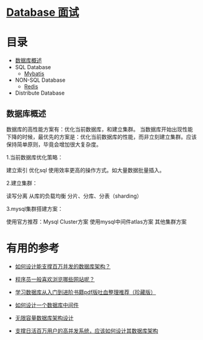 # [Database 面试](https://github.com/stevenli91748/Database/blob/master/Interview.md)


# 目录
* [数据库概述](#数据库概述)
* SQL Database
  * [Mybatis](https://github.com/stevenli91748/Database/blob/master/Mybatis/README.md)
* NON-SQL Database
  * [Redis](https://github.com/stevenli91748/Distributed-System/blob/master/Types%20of%20system/Redis/README.md)
* Distribute Database

## 数据库概述

数据库的高性能方案有：优化当前数据库，和建立集群。
当数据库开始出现性能下降的时候，最优先的方案是：优化当前数据库的性能，而非立刻建立集群。应该保持简单原则，毕竟会增加很大复杂度。

1.当前数据库优化策略：

建立索引
优化sql
使用效率更高的操作方式。如大量数据批量插入。

2.建立集群：

读写分离
从库的负载均衡
分片、分库、分表（sharding）

3.mysql集群搭建方案：

使用官方推荐：Mysql Cluster方案
使用mysql中间件atlas方案
其他集群方案



# 有用的参考
 * [如何设计能支撑百万并发的数据库架构？](http://www.52im.net/thread-2510-1-1.html)
 
 * [程序员一般喜欢浏览哪些网站呢？](https://www.zhihu.com/question/283272958/answer/598956527?utm_source=wechat_session&utm_medium=social&utm_oi=991812777480134656)
* [学习数据库从入门到进阶书籍pdf版吐血整理推荐（珍藏版）](https://pymlovelyq.github.io/2018/10/12/database/)

* [如何设计一个数据库中间件](https://mp.weixin.qq.com/s?__biz=MjM5MzA1Mzc3Nw==&mid=2247483731&idx=1&sn=becba16988f25998d910bc27016de015&chksm=a69dac6d91ea257bea56e75e41c5fd06a3dee892c2a2f57e22202402b68931463adf471bcb13&scene=21#wechat_redirect)

* [无限容量数据库架构设计](https://mp.weixin.qq.com/s?__biz=MjM5ODYxMDA5OQ==&mid=2651960378&idx=1&sn=971a8db3251a232e3feeb7ff6235c96b&chksm=bd2d01e68a5a88f0f05c184340bcda81125ed1de772b35ef12b34c1f5f81c7b5a60cb8047f3c&scene=25#wechat_redirect)

* [支撑日活百万用户的高并发系统，应该如何设计其数据库架构](https://juejin.im/post/5c6a9f25518825787e69e70a)

